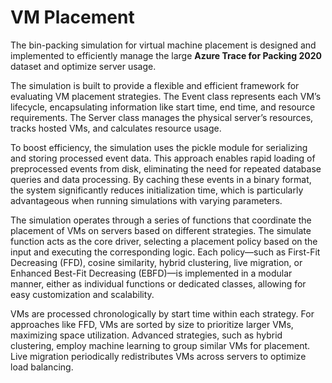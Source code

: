 # VM Placement
The bin-packing simulation for virtual machine placement is designed and implemented to efficiently manage the large **Azure Trace for Packing 2020** dataset and optimize server usage.

The simulation is built to provide a flexible and efficient framework for evaluating VM placement
strategies. The Event class represents each VM’s lifecycle, encapsulating information like start time,
end time, and resource requirements. The Server class manages the physical server’s resources,
tracks hosted VMs, and calculates resource usage.  

To boost efficiency, the simulation uses the pickle module for serializing and storing processed event
data. This approach enables rapid loading of preprocessed events from disk, eliminating the need
for repeated database queries and data processing. By caching these events in a binary format, the
system significantly reduces initialization time, which is particularly advantageous when running
simulations with varying parameters.  

The simulation operates through a series of functions that coordinate the placement of VMs on
servers based on different strategies. The simulate function acts as the core driver, selecting a placement
policy based on the input and executing the corresponding logic. Each policy—such as First-Fit
Decreasing (FFD), cosine similarity, hybrid clustering, live migration, or Enhanced Best-Fit Decreasing
(EBFD)—is implemented in a modular manner, either as individual functions or dedicated
classes, allowing for easy customization and scalability.  

VMs are processed chronologically by start time within each strategy. For approaches like FFD,
VMs are sorted by size to prioritize larger VMs, maximizing space utilization. Advanced strategies,
such as hybrid clustering, employ machine learning to group similar VMs for placement. Live
migration periodically redistributes VMs across servers to optimize load balancing.  
